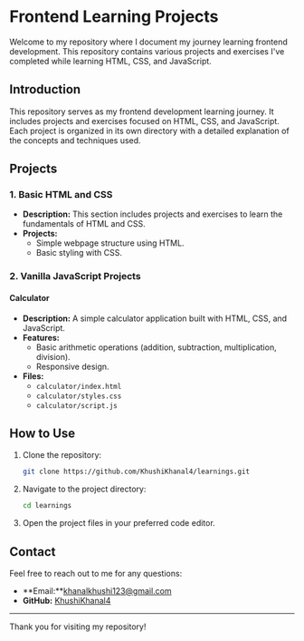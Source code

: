 # Frontend Learning Projects

Welcome to my repository where I document my journey learning frontend development. This repository contains various projects and exercises I've completed while learning HTML, CSS, and JavaScript.

## Introduction

This repository serves as my frontend development learning journey. It includes projects and exercises focused on HTML, CSS, and JavaScript. Each project is organized in its own directory with a detailed explanation of the concepts and techniques used.

## Projects

### 1. Basic HTML and CSS

- **Description:** This section includes projects and exercises to learn the fundamentals of HTML and CSS.
- **Projects:**
  - Simple webpage structure using HTML.
  - Basic styling with CSS.

### 2. Vanilla JavaScript Projects

#### Calculator

- **Description:** A simple calculator application built with HTML, CSS, and JavaScript.
- **Features:**
  - Basic arithmetic operations (addition, subtraction, multiplication, division).
  - Responsive design.
- **Files:**
  - `calculator/index.html`
  - `calculator/styles.css`
  - `calculator/script.js`

## How to Use

1. Clone the repository:
    ```bash
    git clone https://github.com/KhushiKhanal4/learnings.git
    ```
2. Navigate to the project directory:
    ```bash
    cd learnings
    ```
3. Open the project files in your preferred code editor.

## Contact

Feel free to reach out to me for any questions:

- **Email:**khanalkhushi123@gmail.com
- **GitHub:** [KhushiKhanal4](https://github.com/KhushiKhanal4)

---

Thank you for visiting my repository!

